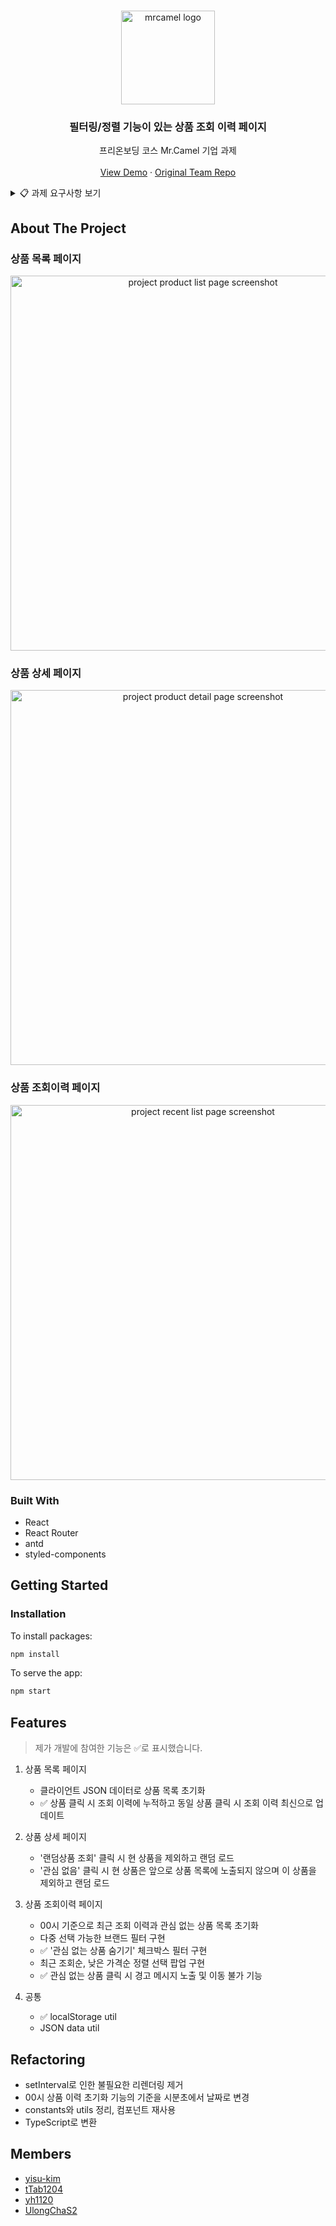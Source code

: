 <!-- PROJECT LOGO -->
<br />
<p align="center">
  <a href="https://mrcamel.co.kr/">
    <img src="https://user-images.githubusercontent.com/37607373/133888216-450f5fa1-5211-4ffc-be5c-c0689ebbfcdf.jpg" alt="mrcamel logo" width=150 />
  </a>

  <h3 align="center">필터링/정렬 기능이 있는 상품 조회 이력 페이지</h3>
  
  <p align="center">
    프리온보딩 코스 Mr.Camel 기업 과제
    <br />
    <br />
    <a href="https://mr-camel.netlify.app/">View Demo</a>
    ·
    <a href="https://github.com/six-sense/1_mrCamel_team1">Original Team Repo</a>
  </p>
</p>

<!-- Assignment Requirements -->
<details>
  <summary>📋 과제 요구사항 보기</summary>
  <div markdown="1">

#### 기본 요구 사항

- ClassComponent 사용해서 만들어 주세요.
- SessionStorage 또는 LocalStorage 사용해서 이력을 관리해 주세요.
- 외부 API를 사용하지 않고, Client의 리소스만 사용합니다.

#### 페이지 별 상세 기능

1. 상품상세 페이지 (/product)

- 제목, 브랜드, 가격 상품 100개 json 사용
- 상품상세 조회 시 이력데이터 누적하고, 동일 상품 조회 시 최신 데이터로 갱신
- '랜덤상품 조회' 클릭 시 현 상품을 제외하고 랜덤 로드
- '관심 없음' 클릭 시 랜덤 로드하며, 현 상품은 앞으로 상품상세에서 노출되지 않음

2. 상품 조회이력 목록 페이지 (/recentList)

- 00시 기준으로 최근 조회이력과 관심 없는 상품목록 초기화
- 별도 페이징 처리 없이 전체 로드
- (목록 상단) 필터: '브랜드'(전체 및 존재하는 브랜드 목록으로 구성), 다중선택 가능
- (목록 상단) 필터: '관심 없는 상품 숨기기' 체크박스
- (선택 팝업) 정렬: 최근 조회 순, 낮은 가격 순
- 상품 클릭 시 '상품상세 페이지'로 이동, 관심 없는 상품 클릭 시 경고메세지 노출되며 이동하지 않음

#### 기대결과

1. 편리하게 Storage를 사용할 수 있는 Utils 생성
2. '최근 조회이력 목록'에서 정렬/필터의 자연스러운 갱신 처리

  </div>
</details>

## About The Project

### 상품 목록 페이지

<p align="center">
  <img src="https://user-images.githubusercontent.com/37607373/133924764-adbc3523-6a11-4986-b8ce-9a2eba20ac31.gif" alt="project product list page screenshot" height=600 />
</p>

### 상품 상세 페이지

<p align="center">
  <img src="https://user-images.githubusercontent.com/37607373/133924865-0eb496be-55d5-4fed-aff8-d8dc8b574ef1.gif" alt="project product detail page screenshot" height=600 />
</p>

### 상품 조회이력 페이지

<p align="center">
  <img src="https://user-images.githubusercontent.com/37607373/133924697-346915b5-841a-49c0-9f9b-93c3159e78d5.gif" alt="project recent list page screenshot" height=600 />
</p>

### Built With

- React
- React Router
- antd
- styled-components

## Getting Started

### Installation

To install packages:

```sh
npm install
```

To serve the app:

```sh
npm start
```

## Features

> 제가 개발에 참여한 기능은 ✅로 표시했습니다.

1. 상품 목록 페이지

   - 클라이언트 JSON 데이터로 상품 목록 초기화
   - ✅ 상품 클릭 시 조회 이력에 누적하고 동일 상품 클릭 시 조회 이력 최신으로 업데이트

2. 상품 상세 페이지

   - '랜덤상품 조회' 클릭 시 현 상품을 제외하고 랜덤 로드
   - '관심 없음' 클릭 시 현 상품은 앞으로 상품 목록에 노출되지 않으며 이 상품을 제외하고 랜덤 로드

3. 상품 조회이력 페이지

   - 00시 기준으로 최근 조회 이력과 관심 없는 상품 목록 초기화
   - 다중 선택 가능한 브랜드 필터 구현
   - ✅ '관심 없는 상품 숨기기' 체크박스 필터 구현
   - 최근 조회순, 낮은 가격순 정렬 선택 팝업 구현
   - ✅ 관심 없는 상품 클릭 시 경고 메시지 노출 및 이동 불가 기능

4. 공통
   - ✅ localStorage util
   - JSON data util

## Refactoring

- setInterval로 인한 불필요한 리렌더링 제거
- 00시 상품 이력 초기화 기능의 기준을 시분초에서 날짜로 변경
- constants와 utils 정리, 컴포넌트 재사용
- TypeScript로 변환

## Members

- [yisu-kim](https://github.com/yisu-kim)
- [tTab1204](https://github.com/tTab1204)
- [yh1120](https://github.com/yh1120)
- [UlongChaS2](https://github.com/UlongChaS2)
